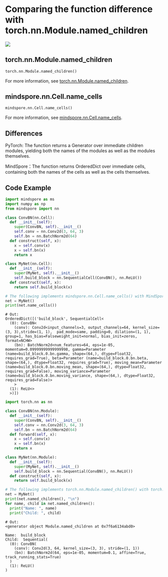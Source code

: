 # Comparing the function difference with torch.nn.Module.named_children

<a href="https://gitee.com/mindspore/docs/blob/r2.0.0-alpha/docs/mindspore/source_en/note/api_mapping/pytorch_diff/NameCells.md" target="_blank"><img src="https://mindspore-website.obs.cn-north-4.myhuaweicloud.com/website-images/r2.0.0-alpha/resource/_static/logo_source_en.png"></a>

## torch.nn.Module.named_children

```python
torch.nn.Module.named_children()
```

For more information, see [torch.nn.Module.named_children](https://pytorch.org/docs/1.5.0/nn.html#torch.nn.Module.named_children).

## mindspore.nn.Cell.name_cells

```python
mindspore.nn.Cell.name_cells()
```

For more information, see [mindspore.nn.Cell.name_cells](https://mindspore.cn/docs/en/r2.0.0-alpha/api_python/nn/mindspore.nn.Cell.html#mindspore.nn.Cell.name_cells).

## Differences

PyTorch: The function returns a Generator over immediate children modules, yielding both the names of the modules as well as the modules themselves.

MindSpore：The function returns OrderedDict over immediate cells, containing both the names of the cells as well as the cells themselves.

## Code Example

```python
import mindspore as ms
import numpy as np
from mindspore import nn

class ConvBN(nn.Cell):
  def __init__(self):
    super(ConvBN, self).__init__()
    self.conv = nn.Conv2d(3, 64, 3)
    self.bn = nn.BatchNorm2d(64)
  def construct(self, x):
    x = self.conv(x)
    x = self.bn(x)
    return x

class MyNet(nn.Cell):
  def __init__(self):
    super(MyNet, self).__init__()
    self.build_block = nn.SequentialCell(ConvBN(), nn.ReLU())
  def construct(self, x):
    return self.build_block(x)

# The following implements mindspore.nn.Cell.name_cells() with MindSpore.
net = MyNet()
print(net.name_cells())
```

```text
# Out:
OrderedDict([('build_block', SequentialCell<
  (0): ConvBN<
    (conv): Conv2d<input_channels=3, output_channels=64, kernel_size=(3, 3),stride=(1, 1),  pad_mode=same, padding=0, dilation=(1, 1), group=1, has_bias=Falseweight_init=normal, bias_init=zeros, format=NCHW>
    (bn): BatchNorm2d<num_features=64, eps=1e-05, momentum=0.09999999999999998, gamma=Parameter (name=build_block.0.bn.gamma, shape=(64,), dtype=Float32, requires_grad=True), beta=Parameter (name=build_block.0.bn.beta, shape=(64,), dtype=Float32, requires_grad=True), moving_mean=Parameter (name=build_block.0.bn.moving_mean, shape=(64,), dtype=Float32, requires_grad=False), moving_variance=Parameter (name=build_block.0.bn.moving_variance, shape=(64,), dtype=Float32, requires_grad=False)>
    >
  (1): ReLU<>
  >)])
```

```python
import torch.nn as nn

class ConvBN(nn.Module):
  def __init__(self):
    super(ConvBN, self).__init__()
    self.conv = nn.Conv2d(3, 64, 3)
    self.bn = nn.BatchNorm2d(64)
  def forward(self, x):
    x = self.conv(x)
    x = self.bn(x)
    return x

class MyNet(nn.Module):
  def __init__(self):
    super(MyNet, self).__init__()
    self.build_block = nn.Sequential(ConvBN(), nn.ReLU())
  def construct(self, x):
    return self.build_block(x)

# The following implements torch.nn.Module.named_children() with torch.
net = MyNet()
print(net.named_children(), "\n")
for name, child in net.named_children():
  print("Name: ", name)
  print("Child: ", child)
```

```text
# Out:
<generator object Module.named_children at 0x7f6a6134abd0>

Name:  build_block
Child:  Sequential(
  (0): ConvBN(
    (conv): Conv2d(3, 64, kernel_size=(3, 3), stride=(1, 1))
    (bn): BatchNorm2d(64, eps=1e-05, momentum=0.1, affine=True, track_running_stats=True)
  )
  (1): ReLU()
)
```
